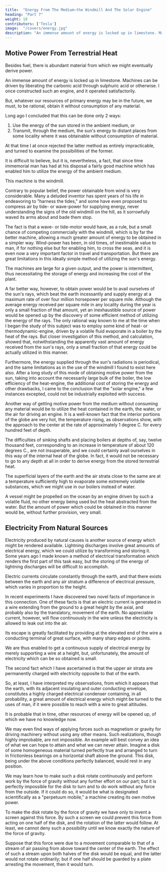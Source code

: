 ```yaml
---
title:  "Energy From The Medium—the Windmill And The Solar Engine"
heading: "Part 7"
weight: 18
contributors: ['Tesla']
image:  "/covers/energy.jpg"
description: "An immense amount of energy is locked up in limestone. Machines can be driven by liberating the carbonic acid through sulphuric acid"
---
```




## Motive Power From Terrestrial Heat

Besides fuel, there is abundant material from which we might eventually derive power. 

An immense amount of energy is locked up in limestone. Machines can be driven by liberating the carbonic acid through sulphuric acid or otherwise. I once constructed such an engine, and it operated satisfactorily. 

But, whatever our resources of primary energy may be in the future, we must, to be rational, obtain it without consumption of any material. 

Long ago I concluded that this can be done only 2 ways:

1. Use the energy of the sun stored in the ambient medium, or
2. Transmit, through the medium, the sun's energy to distant places from some locality where it was obtainable without consumption of material. 

At that time I at once rejected the latter method as entirely impracticable, and turned to examine the possibilities of the former. 


It is difficult to believe, but it is, nevertheless, a fact, that since time immemorial man has had at his disposal a fairly good machine which has enabled him to utilize the energy of the ambient medium. 

This machine is the windmill. 

Contrary to popular belief, the power obtainable from wind is very considerable. Many a deluded inventor has spent years of his life in endeavoring to "harness the tides," and some have even proposed to compress air by tide- or wave-power for supplying energy, never understanding the signs of the old windmill on the hill, as it sorrowfully waved its arms about and bade them stop. 

The fact is that a wave- or tide-motor would have, as a rule, but a small chance of competing commercially with the windmill, which is by far the better machine, allowing a much greater amount of energy to be obtained in a simpler way. Wind-power has been, in old times, of inestimable value to man, if for nothing else but for enabling him, to cross the seas, and it is even now a very important factor in travel and transportation. But there are great limitations in this ideally simple method of utilizing the sun's energy. 

The machines are large for a given output, and the power is intermittent, thus necessitating the storage of energy and increasing the cost of the plant. 

A far better way, however, to obtain power would be to avail ourselves of the sun's rays, which beat the earth incessantly and supply energy at a maximum rate of over four million horsepower per square mile. Although the average energy received per square mile in any locality during the year is only a small fraction of that amount, yet an inexhaustible source of power would be opened up by the discovery of some efficient method of utilizing the energy of the rays. The only rational way known to me at the time when I began the study of this subject was to employ some kind of heat- or thermodynamic-engine, driven by a volatile fluid evaporate in a boiler by the heat of the rays. But closer investigation of this method, and calculation, showed that, notwithstanding the apparently vast amount of energy received from the sun's rays, only a small fraction of that energy could be actually utilized in this manner. 

Furthermore, the energy supplied through the sun's radiations is periodical, and the same limitations as in the use of the windmill I found to exist here also. After a long study of this mode of obtaining motive power from the sun, taking into account the necessarily large bulk of the boiler, the low efficiency of the heat-engine, the additional cost of storing the energy and other drawbacks, I came to the conclusion that the "solar engine," a few instances excepted, could not be industrially exploited with success. 

Another way of getting motive power from the medium without consuming any material would be to utilize the heat contained in the earth, the water, or the air for driving an engine. It is a well-known fact that the interior portions of the globe are very hot, the temperature rising, as observations show, with the approach to the center at the rate of approximately 1 degree C. for every hundred feet of depth.

The difficulties of sinking shafts and placing boilers at depths of, say, twelve thousand feet, corresponding to an increase in temperature of about 120 degrees C., are not insuperable, and we could certainly avail ourselves in this way of the internal heat of the globe. In fact, it would not be necessary to go to any depth at all in order to derive energy from the stored terrestrial heat. 

The superficial layers of the earth and the air strata close to the same are at a temperature sufficiently high to evaporate some extremely volatile substances, which we might use in our boilers instead of water. 

A vessel might be propelled on the ocean by an engine driven by such a volatile fluid, no other energy being used but the heat abstracted from the water. But the amount of power which could be obtained in this manner would be, without further provision, very small. 


## Electricity From Natural Sources

Electricity produced by natural causes is another source of energy which might be rendered available. Lightning discharges involve great amounts of electrical energy, which we could utilize by transforming and storing it. Some years ago I made known a method of electrical transformation which renders the first part of this task easy, but the storing of the energy of lightning discharges will be difficult to accomplish. 

Electric currents circulate constantly through the earth, and that there exists between the earth and any air stratum a difference of electrical pressure, which varies in proportion to the height. 

In recent experiments I have discovered two novel facts of importance in this connection. One of these facts is that an electric current is generated in a wire extending from the ground to a great height by the axial, and probably also by the translatory, movement of the earth. No appreciable current, however, will flow continuously in the wire unless the electricity is allowed to leak out into the air. 

Its escape is greatly facilitated by providing at the elevated end of the wire a conducting terminal of great surface, with many sharp edges or points. 

We are thus enabled to get a continuous supply of electrical energy by merely supporting a wire at a height, but, unfortunately, the amount of electricity which can be so obtained is small. 

The second fact which I have ascertained is that the upper air strata are permanently charged with electricity opposite to that of the earth. 

So, at least, I have interpreted my observations, from which it appears that the earth, with its adjacent insulating and outer conducting envelope, constitutes a highly charged electrical condenser containing, in all probability, a great amount of electrical energy which might be turned to the uses of man, if it were possible to reach with a wire to great altitudes. 


It is probable that in time, other resources of energy will be opened up, of which we have no knowledge now. 

We may even find ways of applying forces such as magnetism or gravity for driving machinery without using any other means. Such realizations, though highly improbable, are not impossible. An example will best convey an idea of what we can hope to attain and what we can never attain. Imagine a disk of some homogeneous material turned perfectly true and arranged to turn in frictionless bearings on a horizontal shaft above the ground. This disk, being under the above conditions perfectly balanced, would rest in any position. 

We may learn how to make such a disk rotate continuously and perform work by the force of gravity without any further effort on our part; but it is perfectly impossible for the disk to turn and to do work without any force from the outside. If it could do so, it would be what is designated scientifically as a "perpetuum mobile," a machine creating its own motive power. 

To make the disk rotate by the force of gravity we have only to invent a screen against this force. By such a screen we could prevent this force from acting on one half of the disk, and the rotation of the latter would follow. At least, we cannot deny such a possibility until we know exactly the nature of the force of gravity. 

Suppose that this force were due to a movement comparable to that of a stream of air passing from above toward the center of the earth. The effect of such a stream upon both halves of the disk would be equal, and the latter would not rotate ordinarily; but if one half should be guarded by a plate arresting the movement, then it would turn. 
